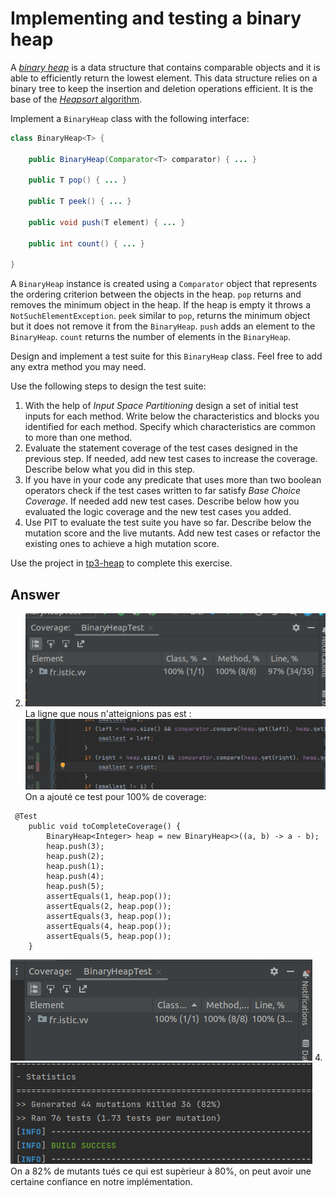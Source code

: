 # Implementing and testing a binary heap

A [*binary heap*](https://en.wikipedia.org/wiki/Binary_heap) is a data structure that contains comparable objects and it is able to efficiently return the lowest element.
This data structure relies on a binary tree to keep the insertion and deletion operations efficient. It is the base of the [*Heapsort* algorithm](https://en.wikipedia.org/wiki/Heapsort).

Implement a `BinaryHeap` class with the following interface:

```java
class BinaryHeap<T> {

    public BinaryHeap(Comparator<T> comparator) { ... }

    public T pop() { ... }

    public T peek() { ... }

    public void push(T element) { ... }

    public int count() { ... }

}
```

A `BinaryHeap` instance is created using a `Comparator` object that represents the ordering criterion between the objects in the heap.
`pop` returns and removes the minimum object in the heap. If the heap is empty it throws a `NotSuchElementException`.
`peek` similar to `pop`, returns the minimum object but it does not remove it from the `BinaryHeap`.
`push` adds an element to the `BinaryHeap`.
`count` returns the number of elements in the `BinaryHeap`.

Design and implement a test suite for this `BinaryHeap` class.
Feel free to add any extra method you may need.

Use the following steps to design the test suite:

1. With the help of *Input Space Partitioning* design a set of initial test inputs for each method. Write below the characteristics and blocks you identified for each method. Specify which characteristics are common to more than one method.
2. Evaluate the statement coverage of the test cases designed in the previous step. If needed, add new test cases to increase the coverage. Describe below what you did in this step.
3. If you have in your code any predicate that uses more than two boolean operators check if the test cases written to far satisfy *Base Choice Coverage*. If needed add new test cases. Describe below how you evaluated the logic coverage and the new test cases you added.
4. Use PIT to evaluate the test suite you have so far. Describe below the mutation score and the live mutants. Add new test cases or refactor the existing ones to achieve a high mutation score.

Use the project in [tp3-heap](../code/tp3-heap) to complete this exercise.

## Answer
2. ![img_5.png](img_5.png)
La ligne que nous n'atteignions pas est :
![img_6.png](img_6.png)
On a ajouté ce test pour 100% de coverage:
```
 @Test
    public void toCompleteCoverage() {
        BinaryHeap<Integer> heap = new BinaryHeap<>((a, b) -> a - b);
        heap.push(3);
        heap.push(2);
        heap.push(1);
        heap.push(4);
        heap.push(5);
        assertEquals(1, heap.pop());
        assertEquals(2, heap.pop());
        assertEquals(3, heap.pop());
        assertEquals(4, heap.pop());
        assertEquals(5, heap.pop());
    }
```
![img_7.png](img_7.png)
4.
![img_8.png](img_8.png)
On a 82% de mutants tués ce qui est supèrieur à 80%, on peut avoir une certaine confiance en notre implémentation.

